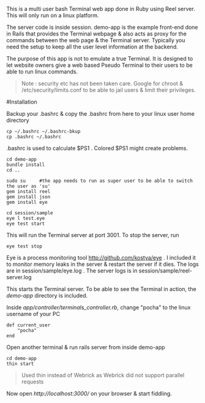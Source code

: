 This is a multi user bash Terminal web app done in Ruby using Reel server. This will only run on a linux platform. 

The server code is inside session. demo-app is the example front-end done in Rails that provides the Terminal webpage & also acts as proxy for the commands between the web page & the Terminal server. Typically you need the setup to keep all the user level information at the backend. 

The purpose of this app is not to emulate a true Terminal. It is designed to let website owners give a web based Pseudo Terminal to their users to be able to run linux commands.

> Note : security etc has not been taken care. Google for chroot & /etc/security/limits.conf to be able to jail users & limit their privileges. 

#Installation 

Backup your .bashrc & copy the .bashrc from here to your linux user home directory

	cp ~/.bashrc ~/.bashrc-bkup
	cp .bashrc ~/.bashrc

.bashrc is used to calculate $PS1 . Colored $PS1 might create problems. 

	cd demo-app
	bundle install
	cd ..
	
	sudo su 	#the app needs to run as super user to be able to switch the user as 'su'
	gem install reel
	gem install json
	gem install eye

	cd session/sample
	eye l test.eye
	eye test start

This will run the Terminal server at port 3001. To stop the server, run 

	eye test stop

Eye is a process monitoring tool http://github.com/kostya/eye . I included it to monitor memory leaks in the server & restart the server if it dies. The logs are in session/sample/eye.log . The server logs is in session/sample/reel-server.log 

This starts the Terminal server. To be able to see the Terminal in action, the *demo-app* directory is included. 

Inside *app/controller/terminals_controller.rb*, change "pocha" to the linux username of your PC

	def current_user
		"pocha"
	end

Open another terminal & run rails server from inside demo-app
	
	cd demo-app
	thin start

> Used thin instead of Webrick as Webrick did not support parallel requests

Now open *http://localhost:3000/* on your browser & start fiddling.
